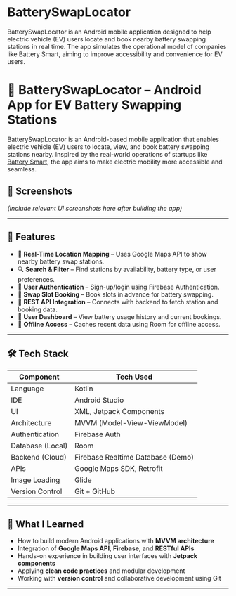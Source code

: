 # BatterySwapLocator
BatterySwapLocator is an Android mobile application designed to help electric vehicle (EV) users locate and book nearby battery swapping stations in real time. The app simulates the operational model of companies like Battery Smart, aiming to improve accessibility and convenience for EV users.
# 🔋 BatterySwapLocator – Android App for EV Battery Swapping Stations

BatterySwapLocator is an Android-based mobile application that enables electric vehicle (EV) users to locate, view, and book battery swapping stations nearby. Inspired by the real-world operations of startups like [Battery Smart](https://www.batterysmart.in/), the app aims to make electric mobility more accessible and seamless.

## 📱 Screenshots
*(Include relevant UI screenshots here after building the app)*

---

## 🚀 Features

- 📍 **Real-Time Location Mapping** – Uses Google Maps API to show nearby battery swap stations.
- 🔍 **Search & Filter** – Find stations by availability, battery type, or user preferences.
- 🔐 **User Authentication** – Sign-up/login using Firebase Authentication.
- 📆 **Swap Slot Booking** – Book slots in advance for battery swapping.
- 🔗 **REST API Integration** – Connects with backend to fetch station and booking data.
- 🧾 **User Dashboard** – View battery usage history and current bookings.
- 🛑 **Offline Access** – Caches recent data using Room for offline access.

---

## 🛠️ Tech Stack

| Component         | Tech Used                                  |
|------------------|--------------------------------------------|
| Language          | Kotlin                                     |
| IDE               | Android Studio                             |
| UI                | XML, Jetpack Components                    |
| Architecture      | MVVM (Model-View-ViewModel)                |
| Authentication    | Firebase Auth                              |
| Database (Local)  | Room                                       |
| Backend (Cloud)   | Firebase Realtime Database (Demo)          |
| APIs              | Google Maps SDK, Retrofit                  |
| Image Loading     | Glide                                      |
| Version Control   | Git + GitHub                               |

---

## 🧠 What I Learned

- How to build modern Android applications with **MVVM architecture**
- Integration of **Google Maps API**, **Firebase**, and **RESTful APIs**
- Hands-on experience in building user interfaces with **Jetpack components**
- Applying **clean code practices** and modular development
- Working with **version control** and collaborative development using Git

---

